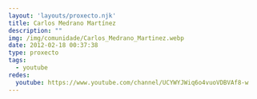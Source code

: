 ```yaml
---
layout: 'layouts/proxecto.njk'
title: Carlos Medrano Martínez
description: ""
img: /img/comunidade/Carlos_Medrano_Martinez.webp
date: 2012-02-18 00:37:38
type: proxecto
tags:
  - youtube
redes:
  youtube: https://www.youtube.com/channel/UCYWYJWiq6o4vuoVDBVAf8-w
---
```

